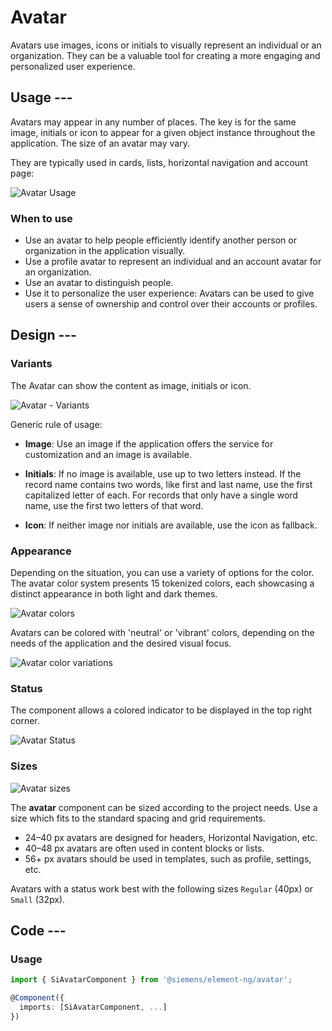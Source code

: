 # Avatar

Avatars use images, icons or initials to visually represent an individual or an organization.
They can be a valuable tool for creating a more engaging and personalized user experience.

## Usage ---

Avatars may appear in any number of places. The key is for the same image, initials or icon to appear for a given object instance throughout the application. The size of an avatar may vary.

They are typically used in cards, lists, horizontal navigation and account page:

![Avatar Usage](images/avatar-usage.png)

### When to use

- Use an avatar to help people efficiently identify another person or organization in the application visually.
- Use a profile avatar to represent an individual and an account avatar for an organization.
- Use an avatar to distinguish people.
- Use it to personalize the user experience: Avatars can be used to give users a sense of ownership and control over their accounts or profiles.

## Design ---

### Variants

The Avatar can show the content as image, initials or icon.

![Avatar - Variants](images/avatar-usage-variants.png)

Generic rule of usage:

- **Image**: Use an image if the application offers the service for customization and an image is available.

- **Initials**: If no image is available, use up to two letters instead. If the record name contains two words, like first and last name, use the first capitalized letter of each.
For records that only have a single word name, use the first two letters of that word.

- **Icon**: If neither image nor initials are available, use the icon as fallback.

### Appearance

Depending on the situation, you can use a variety of options for the color.
The avatar color system presents 15 tokenized colors, each showcasing a distinct appearance in both light and dark themes.

![Avatar colors](images/avatar-usage-colors.png)

Avatars can be colored with 'neutral' or 'vibrant' colors, depending on the needs of the application and the desired visual focus.

![Avatar color variations](images/avatar-usage-color-variations.png)

### Status

The component allows a colored indicator to be displayed in the top right corner.

![Avatar Status](images/avatar-usage-status.png)

### Sizes

![Avatar sizes](images/avatar-usage-sizes.png)

The **avatar** component can be sized according to the project needs. Use a size which fits to the standard spacing and grid requirements.

- 24–40 px avatars are designed for headers, Horizontal Navigation, etc.
- 40–48 px avatars are often used in content blocks or lists.
- 56+ px avatars should be used in templates, such as profile, settings, etc.

Avatars with a status work best with the following sizes `Regular` (40px) or `Small` (32px).

## Code ---

### Usage

```ts
import { SiAvatarComponent } from '@siemens/element-ng/avatar';

@Component({
  imports: [SiAvatarComponent, ...]
})
```

<si-docs-component example="si-avatar/si-avatar" height="250"></si-docs-component>

<si-docs-api component="SiAvatarComponent"></si-docs-api>

<si-docs-types></si-docs-types>
